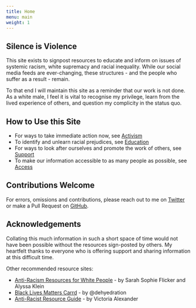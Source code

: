 ```yaml
---
title: Home
menu: main
weight: 1
---
```

## Silence is Violence

This site exists to signpost resources to educate and inform on issues of systemic racism, white supremacy and racial inequality. While our social media feeds are ever-changing, these structures - and the people who suffer as a result - remain.

To that end I will maintain this site as a reminder that our work is not done. As a white male, I feel it is vital to recognise my privilege, learn from the lived experience of others, and question my complicity in the status quo.

## How to Use this Site

* For ways to take immediate action now, see [Activism](/activism)
* To identify and unlearn racial prejudices, see [Education](/education)
* For ways to look after ourselves and promote the work of others, see [Support](/support)
* To make our information accessible to as many people as possible, see [Access](/access)

## Contributions Welcome

For errors, omissions and contributions, please reach out to me on [Twitter](https://twitter.com/straydogstrut7) or make a Pull Request on [GitHub](https://github.com/straydogstrut/blmresources).

## Acknowledgements

Collating this much information in such a short space of time would not have been possible without the resources sign-posted by others. My heartfelt thanks to everyone who is offering support and sharing information at this difficult time.

Other recommended resource sites:

* [Anti-Racism Resources for White People](https://docs.google.com/document/d/1BRlF2_zhNe86SGgHa6-VlBO-QgirITwCTugSfKie5Fs/preview?pru=AAABcqXDFk8*k2XtXlIJSVskFy2Dhz1RCQ) - by Sarah Sophie Flicker and Alyssa Klein
* [Black Lives Matters Carrd](https://blacklivesmatters.carrd.co/#) - by @dehyedration
* [Anti-Racist Resource Guide](https://docs.google.com/document/d/1a-lzdtxOlWuzYNGqwlYwxMWADtZ6vJGCpKhtJHHrS54/preview?pru=AAABcqjWgj4*mB-DVJDfh3pGwks6f7u04A) - by Victoria Alexander